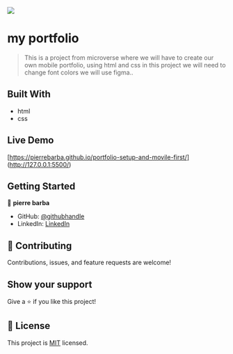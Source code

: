 ![](https://img.shields.io/badge/Microverse-blueviolet)

# my portfolio 


> This is a project from microverse where we will have to create our own mobile portfolio, using html and css in this project we will need to change font colors we will use figma..


## Built With


- html
- css

## Live Demo

[https://pierrebarba.github.io/portfolio-setup-and-movile-first/] (http://127.0.0.1:5500/)


## Getting Started

👤 **pierre barba**

- GitHub: [@githubhandle](https://github.com/PierreBarba)
- LinkedIn: [LinkedIn](https://www.linkedin.com/in/jean-pierre-barba-arredondo-114b851b4/)

## 🤝 Contributing

Contributions, issues, and feature requests are welcome!

## Show your support

Give a ⭐️ if you like this project!

## 📝 License

This project is [MIT](./LICENSE) licensed.